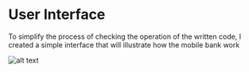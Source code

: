 # User Interface #
To simplify the process of checking the operation of the written code, I created a simple interface that will illustrate how the mobile bank work

![alt text](https://raw.githubusercontent.com/iMykhailychenko/SCSS-PUG/master/image.png)